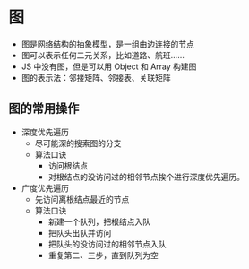 # 图

- 图是网络结构的抽象模型，是一组由边连接的节点
- 图可以表示任何二元关系，比如道路、航班......
- JS 中没有图，但是可以用 Object 和 Array 构建图
- 图的表示法：邻接矩阵、邻接表、关联矩阵

## 图的常用操作

- 深度优先遍历
  - 尽可能深的搜索图的分支
  - 算法口诀
    - 访问根结点
    - 对根结点的没访问过的相邻节点挨个进行深度优先遍历。
- 广度优先遍历
  - 先访问离根结点最近的节点
  - 算法口诀
    - 新建一个队列，把根结点入队
    - 把队头出队并访问
    - 把队头的没访问过的相邻节点入队
    - 重复第二、三步，直到队列为空
